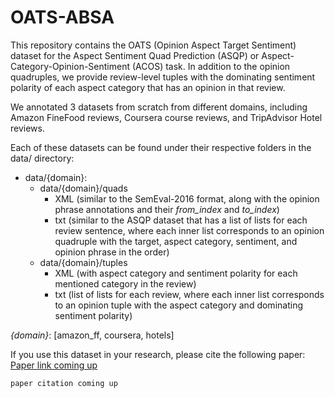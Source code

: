 # OATS-ABSA
This repository contains the OATS (Opinion Aspect Target Sentiment) dataset for the Aspect Sentiment Quad Prediction (ASQP) or Aspect-Category-Opinion-Sentiment (ACOS) task.
In addition to the opinion quadruples, we provide review-level tuples with the dominating sentiment polarity of each aspect category that has an opinion in that review. 

We annotated 3 datasets from scratch from different domains, including Amazon FineFood reviews, Coursera course reviews, and TripAdvisor Hotel reviews. 

Each of these datasets can be found under their respective folders in the data/ directory:
- data/{domain}:
  - data/{domain}/quads  
    - XML (similar to the SemEval-2016 format, along with the opinion phrase annotations and their _from_index_ and _to_index_)
    - txt (similar to the ASQP dataset that has a list of lists for each review sentence, where each inner list corresponds to an opinion quadruple with the target, aspect category, sentiment, and opinion phrase in the order)
  - data/{domain}/tuples
    - XML (with aspect category and sentiment polarity for each mentioned category in the review)
    - txt (list of lists for each review, where each inner list corresponds to an opinion tuple with the aspect category and dominating sentiment polarity)

_{domain}_: \[amazon_ff, coursera, hotels\]

If you use this dataset in your research, please cite the following paper: 
[Paper link coming up]()
```
paper citation coming up
```
